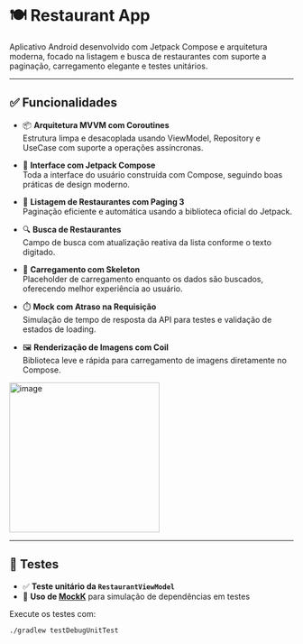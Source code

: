 # 🍽️ Restaurant App

Aplicativo Android desenvolvido com Jetpack Compose e arquitetura moderna, focado na listagem e busca de restaurantes com suporte a paginação, carregamento elegante e testes unitários.

---

## ✅ Funcionalidades

- 📦 **Arquitetura MVVM com Coroutines**  
  Estrutura limpa e desacoplada usando ViewModel, Repository e UseCase com suporte a operações assíncronas.

- 🎨 **Interface com Jetpack Compose**  
  Toda a interface do usuário construída com Compose, seguindo boas práticas de design moderno.

- 📄 **Listagem de Restaurantes com Paging 3**  
  Paginação eficiente e automática usando a biblioteca oficial do Jetpack.

- 🔍 **Busca de Restaurantes**  
  Campo de busca com atualização reativa da lista conforme o texto digitado.

- 🦴 **Carregamento com Skeleton**  
  Placeholder de carregamento enquanto os dados são buscados, oferecendo melhor experiência ao usuário.

- ⏱️ **Mock com Atraso na Requisição**  
  Simulação de tempo de resposta da API para testes e validação de estados de loading.

- 🖼️ **Renderização de Imagens com Coil**  
  Biblioteca leve e rápida para carregamento de imagens diretamente no Compose.

<img width="266" alt="image" src="https://github.com/user-attachments/assets/575c6e27-8562-48f0-970d-27258772b783" />

---

## 🧪 Testes

- ✅ **Teste unitário da `RestaurantViewModel`**
- 🧪 **Uso de [MockK](https://mockk.io/)** para simulação de dependências em testes

Execute os testes com:

```bash
./gradlew testDebugUnitTest
